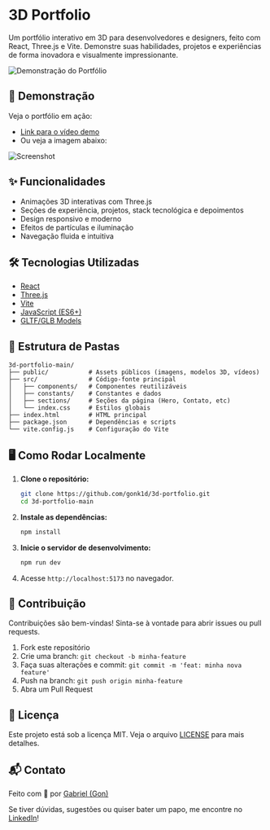 # 3D Portfolio

Um portfólio interativo em 3D para desenvolvedores e designers, feito com React, Three.js e Vite. Demonstre suas habilidades, projetos e experiências de forma inovadora e visualmente impressionante.

![Demonstração do Portfólio](public/readme.png)

## 🚀 Demonstração

Veja o portfólio em ação:

- [Link para o vídeo demo](#) <!-- Substitua pelo link do vídeo ou deploy -->
- Ou veja a imagem abaixo:

![Screenshot](public/readme-bottom.png)

## ✨ Funcionalidades

- Animações 3D interativas com Three.js
- Seções de experiência, projetos, stack tecnológica e depoimentos
- Design responsivo e moderno
- Efeitos de partículas e iluminação
- Navegação fluida e intuitiva

## 🛠️ Tecnologias Utilizadas

- [React](https://react.dev/)
- [Three.js](https://threejs.org/)
- [Vite](https://vitejs.dev/)
- [JavaScript (ES6+)](https://developer.mozilla.org/pt-BR/docs/Web/JavaScript)
- [GLTF/GLB Models](https://github.com/KhronosGroup/glTF)

## 📁 Estrutura de Pastas

```
3d-portfolio-main/
├── public/           # Assets públicos (imagens, modelos 3D, vídeos)
├── src/              # Código-fonte principal
│   ├── components/   # Componentes reutilizáveis
│   ├── constants/    # Constantes e dados
│   ├── sections/     # Seções da página (Hero, Contato, etc)
│   └── index.css     # Estilos globais
├── index.html        # HTML principal
├── package.json      # Dependências e scripts
└── vite.config.js    # Configuração do Vite
```

## 🖥️ Como Rodar Localmente

1. **Clone o repositório:**
   ```bash
   git clone https://github.com/gonk1d/3d-portfolio.git
   cd 3d-portfolio-main
   ```
2. **Instale as dependências:**
   ```bash
   npm install
   ```
3. **Inicie o servidor de desenvolvimento:**
   ```bash
   npm run dev
   ```
4. Acesse `http://localhost:5173` no navegador.

## 🤝 Contribuição

Contribuições são bem-vindas! Sinta-se à vontade para abrir issues ou pull requests.

1. Fork este repositório
2. Crie uma branch: `git checkout -b minha-feature`
3. Faça suas alterações e commit: `git commit -m 'feat: minha nova feature'`
4. Push na branch: `git push origin minha-feature`
5. Abra um Pull Request

## 📄 Licença

Este projeto está sob a licença MIT. Veja o arquivo [LICENSE](LICENSE) para mais detalhes.

## 📬 Contato

Feito com 💜 por [Gabriel (Gon)](https://github.com/gonk1d)

Se tiver dúvidas, sugestões ou quiser bater um papo, me encontre no [LinkedIn](https://www.linkedin.com/in/gon/)! 